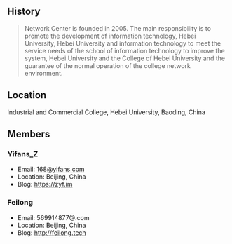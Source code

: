 ## History
> Network Center is founded in 2005. The main responsibility is to promote the development of information technology, Hebei University, Hebei University and information technology to meet the service needs of the school of information technology to improve the system, Hebei University and the College of Hebei University and the guarantee of the normal operation of the college network environment.

## Location
Industrial and Commercial College, Hebei University, Baoding, China

## Members
### Yifans_Z
- Email: 168@yifans.com
- Location: Beijing, China
- Blog: https://zyf.im
### Feilong
- Email: 569914877@.com
- Location: Beijing, China
- Blog: http://feilong.tech
